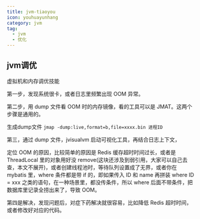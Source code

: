 ```yaml
---
title: jvm-tiaoyou
icon: youhuayunhang
category: jvm
tag:
  - jvm
  - 优化
---
```


## jvm调优

虚拟机和内存调优技能

第一步，发现系统很卡，或者日志里频繁出现 OOM 异常。

第二步，用 dump 文件看 OOM 时的内存镜像，看的工具可以是 JMAT。这两个步骤是通用的。

生成dump文件 `jmap -dump:live,format=b,file=xxxx.bin 进程ID`

第三，通过 dump 文件，jvisualvm 启动可视化工具，再结合日志上下文，

定位 OOM 的原因，比较简单的原因是 Redis 缓存超时时间过长，或者是 ThreadLocal 里的对象用好没 remove(这块还涉及到弱引用，大家可以自己去查，本文不展开)，或者创建线程池时，等待队列设置成了无界，或者你在 mybatis 里，where 条件都是带 if 的，即如果传入 ID 和 name 再拼装 where ID = xxx 之类的语句，在一种场景里，都没传条件，所以 where 后面不带条件，把数据库里记录全捞出来了，导致 OOM。

第四是解决，发现问题后，对症下药解决就很容易，比如降低 Redis 超时时间，或者修改好对应的代码。
